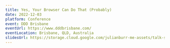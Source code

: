 ```yaml
---
title: Yes, Your Browser Can Do That (Probably)
date: 2022-12-03
platform: Conference
event: DDD Brisbane
eventUrl: https://www.dddbrisbane.com/
eventLocation: Brisbane, QLD, Australia
slidesUrl: https://storage.cloud.google.com/julianburr-me-assets/talk-slides/yes-your-browser-can-do-that-probably--ddd-brisbane-2022.pdf
---
```

